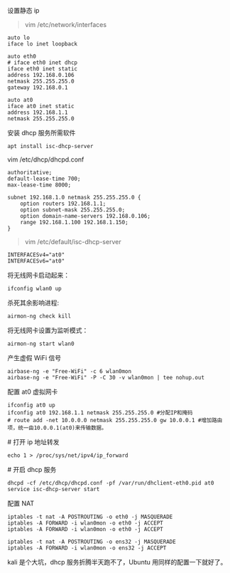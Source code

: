 设置静态 ip

> vim /etc/network/interfaces

```shell
auto lo
iface lo inet loopback

auto eth0
# iface eth0 inet dhcp
iface eth0 inet static
address 192.168.0.106
netmask 255.255.255.0
gateway 192.168.0.1

auto at0
iface at0 inet static
address 192.168.1.1
netmask 255.255.255.0
```

安装 dhcp 服务所需软件

```
apt install isc-dhcp-server
```



vim /etc/dhcp/dhcpd.conf

```shell
authoritative;
default-lease-time 700;
max-lease-time 8000;

subnet 192.168.1.0 netmask 255.255.255.0 {
	option routers 192.168.1.1;
	option subnet-mask 255.255.255.0;
	option domain-name-servers 192.168.0.106;
	range 192.168.1.100 192.168.1.150;
}
```

> vim /etc/default/isc-dhcp-server

```shell
INTERFACESv4="at0"
INTERFACESv6="at0"
```

将无线网卡启动起来：

```shell
ifconfig wlan0 up
```

杀死其余影响进程:

```shell
airmon-ng check kill
```

将无线网卡设置为监听模式：

```shell
airmon-ng start wlan0
```

产生虚假 WiFi 信号

```shell
airbase-ng -e "Free-WiFi" -c 6 wlan0mon
airbase-ng -e "Free-WiFi" -P -C 30 -v wlan0mon | tee nohup.out
```

配置 at0 虚拟网卡

```shell
ifconfig at0 up
ifconfig at0 192.168.1.1 netmask 255.255.255.0 #分配IP和掩码
# route add -net 10.0.0.0 netmask 255.255.255.0 gw 10.0.0.1 #增加路由项，统一由10.0.0.1(at0)来传输数据。
```

\# 打开 ip 地址转发

```shell
echo 1 > /proc/sys/net/ipv4/ip_forward
```

\# 开启 dhcp 服务

```shell
dhcpd -cf /etc/dhcp/dhcpd.conf -pf /var/run/dhclient-eth0.pid at0
service isc-dhcp-server start
```

配置 NAT

```
iptables -t nat -A POSTROUTING -o eth0 -j MASQUERADE 
iptables -A FORWARD -i wlan0mon -o eth0 -j ACCEPT
iptables -A FORWARD -i wlan0mon -o eth0 -j ACCEPT 

iptables -t nat -A POSTROUTING -o ens32 -j MASQUERADE 
iptables -A FORWARD -i wlan0mon -o ens32 -j ACCEPT
```



kali 是个大坑，dhcp 服务折腾半天跑不了，Ubuntu 用同样的配置一下就好了。